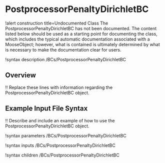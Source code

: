 # PostprocessorPenaltyDirichletBC

!alert construction title=Undocumented Class
The PostprocessorPenaltyDirichletBC has not been documented. The content listed below should be used as a starting point for
documenting the class, which includes the typical automatic documentation associated with a
MooseObject; however, what is contained is ultimately determined by what is necessary to make the
documentation clear for users.

!syntax description /BCs/PostprocessorPenaltyDirichletBC

## Overview

!! Replace these lines with information regarding the PostprocessorPenaltyDirichletBC object.

## Example Input File Syntax

!! Describe and include an example of how to use the PostprocessorPenaltyDirichletBC object.

!syntax parameters /BCs/PostprocessorPenaltyDirichletBC

!syntax inputs /BCs/PostprocessorPenaltyDirichletBC

!syntax children /BCs/PostprocessorPenaltyDirichletBC
